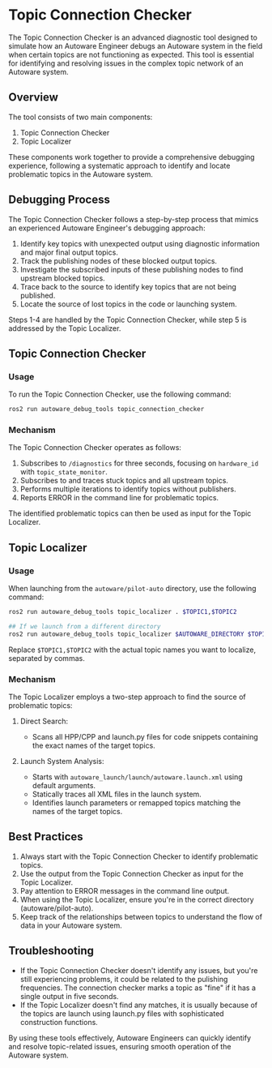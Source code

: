# Topic Connection Checker

The Topic Connection Checker is an advanced diagnostic tool designed to simulate how an Autoware Engineer debugs an Autoware system in the field when certain topics are not functioning as expected. This tool is essential for identifying and resolving issues in the complex topic network of an Autoware system.

## Overview

The tool consists of two main components:

1. Topic Connection Checker
2. Topic Localizer

These components work together to provide a comprehensive debugging experience, following a systematic approach to identify and locate problematic topics in the Autoware system.

## Debugging Process

The Topic Connection Checker follows a step-by-step process that mimics an experienced Autoware Engineer's debugging approach:

1. Identify key topics with unexpected output using diagnostic information and major final output topics.
2. Track the publishing nodes of these blocked output topics.
3. Investigate the subscribed inputs of these publishing nodes to find upstream blocked topics.
4. Trace back to the source to identify key topics that are not being published.
5. Locate the source of lost topics in the code or launching system.

Steps 1-4 are handled by the Topic Connection Checker, while step 5 is addressed by the Topic Localizer.

## Topic Connection Checker

### Usage

To run the Topic Connection Checker, use the following command:

```bash
ros2 run autoware_debug_tools topic_connection_checker
```

### Mechanism

The Topic Connection Checker operates as follows:

1. Subscribes to `/diagnostics` for three seconds, focusing on `hardware_id` with `topic_state_monitor`.
2. Subscribes to and traces stuck topics and all upstream topics.
3. Performs multiple iterations to identify topics without publishers.
4. Reports ERROR in the command line for problematic topics.

The identified problematic topics can then be used as input for the Topic Localizer.

## Topic Localizer

### Usage

When launching from the `autoware/pilot-auto` directory, use the following command:

```bash
ros2 run autoware_debug_tools topic_localizer . $TOPIC1,$TOPIC2

## If we launch from a different directory
ros2 run autoware_debug_tools topic_localizer $AUTOWARE_DIRECTORY $TOPIC1,$TOPIC2
```

Replace `$TOPIC1,$TOPIC2` with the actual topic names you want to localize, separated by commas.

### Mechanism

The Topic Localizer employs a two-step approach to find the source of problematic topics:

1. Direct Search:
   - Scans all HPP/CPP and launch.py files for code snippets containing the exact names of the target topics.

2. Launch System Analysis:
   - Starts with `autoware_launch/launch/autoware.launch.xml` using default arguments.
   - Statically traces all XML files in the launch system.
   - Identifies launch parameters or remapped topics matching the names of the target topics.

## Best Practices

1. Always start with the Topic Connection Checker to identify problematic topics.
2. Use the output from the Topic Connection Checker as input for the Topic Localizer.
3. Pay attention to ERROR messages in the command line output.
4. When using the Topic Localizer, ensure you're in the correct directory (autoware/pilot-auto).
5. Keep track of the relationships between topics to understand the flow of data in your Autoware system.

## Troubleshooting

- If the Topic Connection Checker doesn't identify any issues, but you're still experiencing problems, it could be related to the pulishing frequencies. The connection checker marks a topic as "fine" if it has a single output in five seconds.
- If the Topic Localizer doesn't find any matches, it is usually because of the topics are launch using launch.py files with sophisticated construction functions.

By using these tools effectively, Autoware Engineers can quickly identify and resolve topic-related issues, ensuring smooth operation of the Autoware system.
